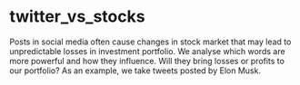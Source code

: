 # twitter_vs_stocks
Posts in social media often cause changes in stock market that may lead to unpredictable losses in investment portfolio.
We analyse which words are more powerful and how they influence. Will they bring losses or profits to our portfolio?
As an example, we take tweets posted by Elon Musk.

